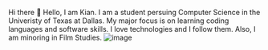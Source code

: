 Hi there 👋
Hello, I am Kian. I am a student persuing Computer Science in the Univeristy of Texas at Dallas. 
My major focus is on learning coding languages and software skills. 
I love technologies and I follow them. Also, I am minoring in Film Studies. 
![image](https://user-images.githubusercontent.com/112025388/211674943-273c8f2b-5c5f-4a41-896c-a12d5d9c4dbf.png)

